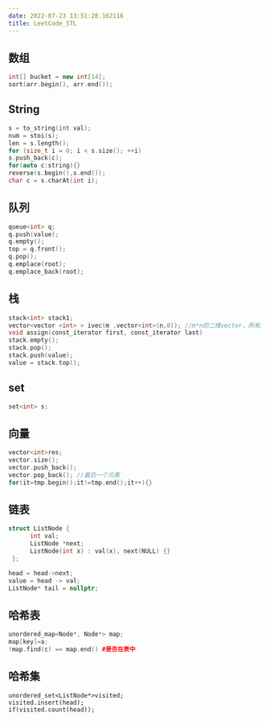 ```yaml
---
date: 2022-07-23 13:51:28.162116
title: LeetCode_STL
---
```

## 数组

```c++
int[] bucket = new int[14];
sort(arr.begin(), arr.end());
```



## String

```C++
s = to_string(int val);
num = stoi(s);
len = s.length();
for (size_t i = 0; i < s.size(); ++i)
s.push_back(c);
for(auto c:string){}
reverse(s.begin(),s.end());
char c = s.charAt(int i);
```

## 队列

```C++
queue<int> q;
q.push(value);
q.empty();
top = q.front();
q.pop();
q.emplace(root);
q.emplace_back(root);
```



## 栈

```c++
stack<int> stack1;
vector<vector <int> > ivec(m ,vector<int>(n,0)); //m*n的二维vector，所有元素初始化为0
void assign(const_iterator first, const_iterator last)
stack.empty();
stack.pop();
stack.push(value);
value = stack.top();
```

## set

```c++
set<int> s;

```



## 向量

```c++ 
vector<int>res;
vector.size();
vector.push_back();
vector.pop_back(); //最后一个元素
for(it=tmp.begin();it!=tmp.end();it++){}
```



## 链表

```c++
struct ListNode {
      int val;
      ListNode *next;
      ListNode(int x) : val(x), next(NULL) {}
 };

head = head->next;
value = head -> val;
ListNode* tail = nullptr;
```

## 哈希表

```c++
unordered_map<Node*, Node*> map;
map[key]=a;
!map.find(c) == map.end() #是否在表中
```

## 哈希集

```
unordered_set<ListNode*>visited;
visited.insert(head);
if(visited.count(head));
```


